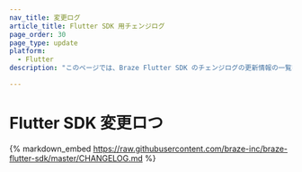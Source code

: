 ```yaml
---
nav_title: 変更ログ
article_title: Flutter SDK 用チェンジログ
page_order: 30
page_type: update
platform:
  - Flutter
description: "このページでは、Braze Flutter SDK のチェンジログの更新情報の一覧を表示しています。"

---
```


# Flutter SDK 変更ロつ

{% markdown_embed https://raw.githubusercontent.com/braze-inc/braze-flutter-sdk/master/CHANGELOG.md %}

